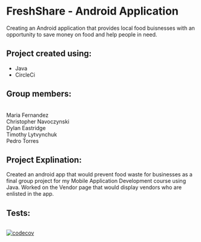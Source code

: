 # FreshShare - Android Application
Creating an Android application that provides local food buisnesses with an opportunity to save money on food and help people in need.

## Project created using:
* Java 
* CircleCi

## Group members:
<br/>
Maria Fernandez
<br/>
Christopher Navoczynski
<br/>
Dylan Eastridge
<br/>
Timothy Lytvynchuk
<br/>
Pedro Torres

## Project Explination:
Created an android app that would prevent food waste for businesses as a final group project for my Mobile Application Development course using Java. Worked on the Vendor page that would display vendors who are enlisted in the app.

## Tests:
[![<CircleCI>](https://circleci.com/gh/Theillusionofthegift/FreshShare.svg?style=svg)](https://app.circleci.com/pipelines/github/Theillusionofthegift/FreshShare)

[![codecov](https://codecov.io/gh/Theillusionofthegift/FreshShare/branch/main/graph/badge.svg?token=RTDDNINPVS)](https://codecov.io/gh/Theillusionofthegift/FreshShare)
